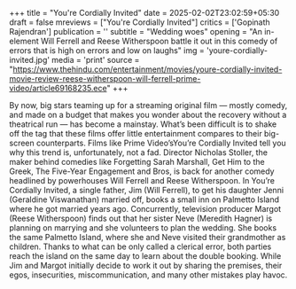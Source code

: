 +++
title = "You're Cordially Invited"
date = 2025-02-02T23:02:59+05:30
draft = false
mreviews = ["You're Cordially Invited"]
critics = ['Gopinath Rajendran']
publication = ''
subtitle = "Wedding woes"
opening = "An in-element Will Ferrell and Reese Witherspoon battle it out in this comedy of errors that is high on errors and low on laughs"
img = 'youre-cordially-invited.jpg'
media = 'print'
source = "https://www.thehindu.com/entertainment/movies/youre-cordially-invited-movie-review-reese-witherspoon-will-ferrell-prime-video/article69168235.ece"
+++

By now, big stars teaming up for a streaming original film — mostly comedy, and made on a budget that makes you wonder about the recovery without a theatrical run — has become a mainstay. What’s been difficult is to shake off the tag that these films offer little entertainment compares to their big-screen counterparts. Films like Prime Video’sYou’re Cordially Invited tell you why this trend is, unfortunately, not a fad. Director Nicholas Stoller, the maker behind comedies like Forgetting Sarah Marshall, Get Him to the Greek, The Five-Year Engagement and Bros, is back for another comedy headlined by powerhouses Will Ferrell and Reese Witherspoon. In You’re Cordially Invited, a single father, Jim (Will Ferrell), to get his daughter Jenni (Geraldine Viswanathan) married off, books a small inn on Palmetto Island where he got married years ago. Concurrently, television producer Margot (Reese Witherspoon) finds out that her sister Neve (Meredith Hagner) is planning on marrying and she volunteers to plan the wedding. She books the same Palmetto Island, where she and Neve visited their grandmother as children. Thanks to what can be only called a clerical error, both parties reach the island on the same day to learn about the double booking. While Jim and Margot initially decide to work it out by sharing the premises, their egos, insecurities, miscommunication, and many other mistakes play havoc.
